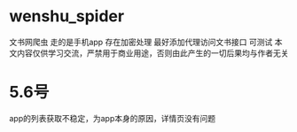 # wenshu_spider
文书网爬虫
走的是手机app
存在加密处理
最好添加代理访问文书接口
可测试
本文内容仅供学习交流，严禁用于商业用途，否则由此产生的一切后果均与作者无关

# 5.6号
app的列表获取不稳定，为app本身的原因，详情页没有问题
